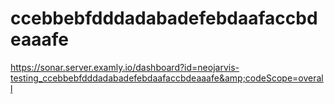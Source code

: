 # ccebbebfdddadabadefebdaafaccbdeaaafe
https://sonar.server.examly.io/dashboard?id=neojarvis-testing_ccebbebfdddadabadefebdaafaccbdeaaafe&amp;codeScope=overall
